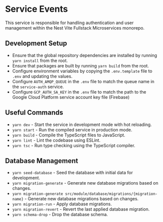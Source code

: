 # Service Events

This service is responsible for handling authentication and user management within the Nest Vite Fullstack Microservices monorepo.

## Development Setup

- Ensure that the global repository dependencies are installed by running `yarn install` from the root.
- Ensure that packages are built by running `yarn build` from the root.
- Configure environment variables by copying the `.env.template` file to `.env` and updating the values.
- Configure `AUTH_AMQP_QUEUE` in the `.env` file to match the queue name in the `service-auth` service.
- Configure `GCP_AUTH_SA_KEY` in the `.env` file to match the path to the Google Cloud Platform service account key file (Firebase)

## Useful Commands

- `yarn dev` - Start the service in development mode with hot reloading.
- `yarn start` - Run the compiled service in production mode.
- `yarn build` - Compile the TypeScript files to JavaScript.
- `yarn lint` - Lint the codebase using ESLint.
- `yarn tsc` - Run type checking using the TypeScript compiler.

## Database Management

- `yarn seed-database` - Seed the database with initial data for development.
- `yarn migration-generate` - Generate new database migrations based on changes.
- `yarn migration-generate src/module/database/migrations/{migration-name}` - Generate new database migrations based on changes.
- `yarn migration-run` - Apply database migrations.
- `yarn migration-revert` - Revert the last applied database migration.
- `yarn schema-drop` - Drop the database schema.

